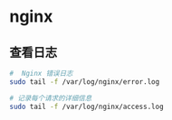 # nginx

## 查看日志

```sh
#  Nginx 错误日志
sudo tail -f /var/log/nginx/error.log

# 记录每个请求的详细信息
sudo tail -f /var/log/nginx/access.log

```